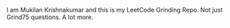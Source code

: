 I am Mukilan Krishnakumar and this is my LeetCode Grinding Repo. 
Not just Grind75 questions.
A lot more.
